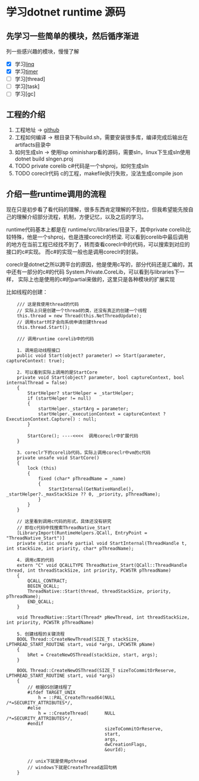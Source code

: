 # 学习dotnet runtime 源码

## 先学习一些简单的模块，然后循序渐进
列一些感兴趣的模块，慢慢了解

* [X] 学习[linq](./learn_runtime/linq.md) 
* [X] 学习[timer](./learn_runtime/timer.md)
* [ ] 学习[thread]
* [ ] 学习[task]
* [ ] 学习[gc]

## 工程的介绍
1. 工程地址 -> [github](https://github.com/dotnet/runtime.git)
2. 工程如何编译 -> 根目录下有build.sh，需要安装很多库，编译完成后输出在artifacts目录中
3. 如何生成sln -> 使用lsp ominisharp看的源码，需要sln，linux下生成sln使用dotnet build slngen.proj
4. TODO private corelib c#代码是一个shproj，如何生成sln
5. TODO coreclr代码 c的工程，makefile执行失败，没法生成compile json

## 介绍一些runtime调用的流程
现在只是初步看了看代码的理解，很多东西肯定理解的不到位，但我希望能先按自己的理解介绍部分流程，机制，方便记忆，以及之后的学习。

runtime代码基本上都是在 runtime/src/libraries/目录下，其中private corelib比较特殊，他是一个shproj，也是连接coreclr的桥梁.
可以看到corelib中最后调用的地方在当前工程已经找不到了，转而查看coreclr中的代码，可以搜索到对应的接口的c#实现。
而c#的实现一般也是调用coreclr的封装。

coreclr是dotnet之所以跨平台的原因，他是使用c写的，部分代码还是汇编的，其中还有一部分的c#的代码 System.Private.CoreLib，可以看到与libraries下一样，
实际上也是使用的c#的partial来做的，这里只是各种模块的扩展实现

比如线程的创建：
```
    /// 这是我使用thread的代码
    // 实际上只是创建一个thread的类，还没有真正的创建一个线程
    this.thread = new Thread(this.NetThreadUpdate);
    // 调用start时才会向系统申请创建thread
    this.thread.Start();
    
    /// 调用runtime corelib中的代码
    
    1. 调用启动线程接口
    public void Start(object? parameter) => Start(parameter, captureContext: true);
    
    2. 可以看到实际上调用的是StartCore
    private void Start(object? parameter, bool captureContext, bool internalThread = false)
    {
        StartHelper? startHelper = _startHelper;
        if (startHelper != null)
        {
            startHelper._startArg = parameter;
            startHelper._executionContext = captureContext ? ExecutionContext.Capture() : null;
        }

        StartCore(); ----<<<<  调用coreclr中扩展代码
    }
    
    3. coreclr下的corelib代码，实际上调用coreclr中vm的c代码
    private unsafe void StartCore()
    {
        lock (this)
        {
            fixed (char* pThreadName = _name)
            {
                StartInternal(GetNativeHandle(), _startHelper?._maxStackSize ?? 0, _priority, pThreadName);
            }
        }
    }
    
    // 这里看到调用c代码的形式，具体还没有研究
    // 即在c代码中找搜索ThreadNative_Start
    [LibraryImport(RuntimeHelpers.QCall, EntryPoint = "ThreadNative_Start")]
    private static unsafe partial void StartInternal(ThreadHandle t, int stackSize, int priority, char* pThreadName);
    
    4. 调用c库的代码
    extern "C" void QCALLTYPE ThreadNative_Start(QCall::ThreadHandle thread, int threadStackSize, int priority, PCWSTR pThreadName)
    {
        QCALL_CONTRACT;
        BEGIN_QCALL;
        ThreadNative::Start(thread, threadStackSize, priority, pThreadName);
        END_QCALL;
    }
    
    void ThreadNative::Start(Thread* pNewThread, int threadStackSize, int priority, PCWSTR pThreadName)
    
    5. 创建线程的关键流程
    BOOL Thread::CreateNewThread(SIZE_T stackSize, LPTHREAD_START_ROUTINE start, void *args, LPCWSTR pName)
    {
        bRet = CreateNewOSThread(stackSize, start, args);
    }
    
    BOOL Thread::CreateNewOSThread(SIZE_T sizeToCommitOrReserve, LPTHREAD_START_ROUTINE start, void *args)
    {
        // 根据OS创建线程了
        #ifdef TARGET_UNIX
            h = ::PAL_CreateThread64(NULL     /*=SECURITY_ATTRIBUTES*/,
        #else
            h = ::CreateThread(      NULL     /*=SECURITY_ATTRIBUTES*/,
        #endif
                                     sizeToCommitOrReserve,
                                     start,
                                     args,
                                     dwCreationFlags,
                                     &ourId);
                                     
        // unix下就是使用pthread
        // windows下就是CreateThread返回句柄
    }
```

